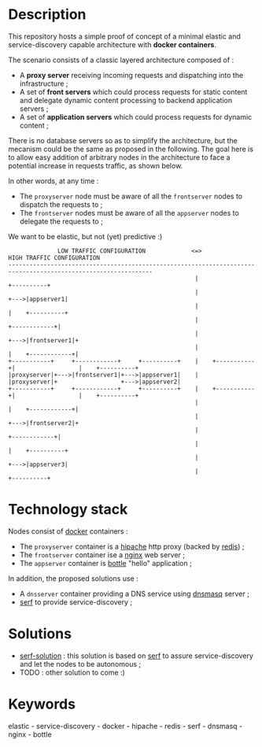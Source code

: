 Description
===========

This repository hosts a simple proof of concept of a minimal elastic and service-discovery capable architecture with **docker containers**.

The scenario consists of a classic layered architecture composed of :

* A **proxy server** receiving incoming requests and dispatching into the infrastructure ;
* A set of **front servers** which could process requests for static content and delegate dynamic content processing to backend application servers ;
* A set of **application servers** which could process requests for dynamic content ;

There is no database servers so as to simplify the architecture, but the mecanism could be the same as proposed in the following.
The goal here is to allow easy addition of arbitrary nodes in the architecture to face a potential increase in requests traffic, as shown below.

In other words, at any time :

* The `proxyserver` node must be aware of all the `frontserver` nodes to dispatch the requests to ;
* The `frontserver` nodes must be aware of all the `appserver` nodes to delegate the requests to ;

We want to be elastic, but not (yet) predictive :)

```
              LOW TRAFFIC CONFIGURATION             <=>                HIGH TRAFFIC CONFIGURATION
---------------------------------------------------------------------------------------------------------------
                                                     |                                         +----------+
                                                     |                                    +--->|appserver1|
                                                     |                                    |    +----------+
                                                     |                      +------------+|
                                                     |                 +--->|frontserver1|+
                                                     |                 |    +------------+|    
+-----------+     +------------+     +----------+    |    +-----------+|                  |    +----------+
|proxyserver|+--->|frontserver1|+--->|appserver1|    |    |proxyserver|+                  +--->|appserver2|
+-----------+     +------------+     +----------+    |    +-----------+|                  |    +----------+
                                                     |                 |    +------------+|
                                                     |                 +--->|frontserver2|+
                                                     |                      +------------+|
                                                     |                                    |    +----------+
                                                     |                                    +--->|appserver3|
                                                     |                                         +----------+
```

Technology stack
================

Nodes consist of [docker](https://www.docker.io/) containers :
* The `proxyserver` container is a [hipache](https://github.com/dotcloud/hipache) http proxy (backed by [redis](http://redis.io/)) ;
* The `frontserver` container ise a [nginx](http://nginx.org/) web server ;
* The `appserver` container is [bottle](http://bottlepy.org/) "hello" application ;

In addition, the proposed solutions use :

* A `dnsserver` container providing a DNS service using [dnsmasq](http://www.thekelleys.org.uk/dnsmasq/doc.html) server ;
* [serf](http://www.serfdom.io/) to provide service-discovery ;

Solutions
=========

* [serf-solution](serf-solution) : this solution is based on [serf](http://www.serfdom.io/) to assure service-discovery and let the nodes to be autonomous ;
* TODO : other solution to come :)

Keywords
========

elastic - service-discovery - docker - hipache - redis - serf - dnsmasq - nginx - bottle
